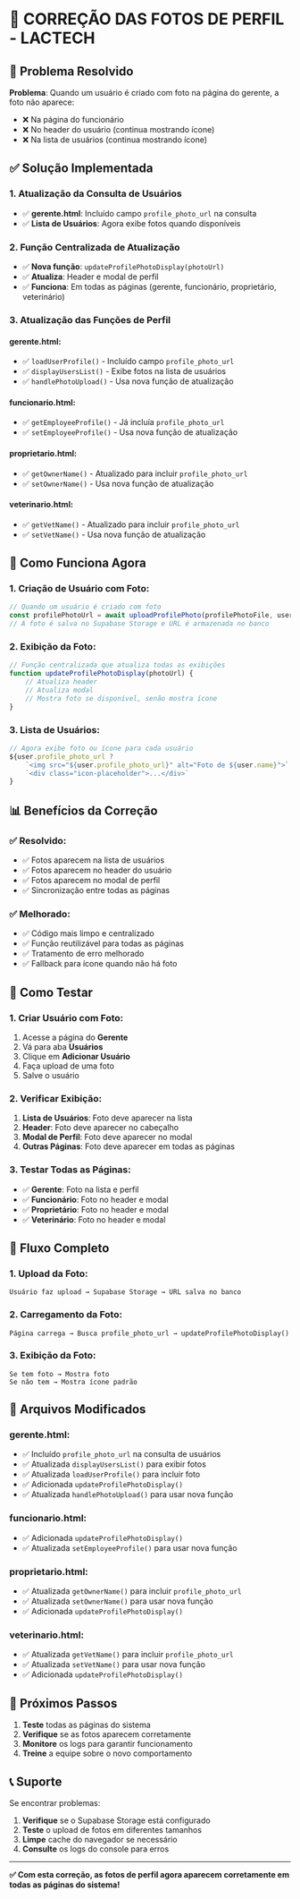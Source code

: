 # 📸 CORREÇÃO DAS FOTOS DE PERFIL - LACTECH

## 🚨 Problema Resolvido

**Problema**: Quando um usuário é criado com foto na página do gerente, a foto não aparece:
- ❌ Na página do funcionário
- ❌ No header do usuário (continua mostrando ícone)
- ❌ Na lista de usuários (continua mostrando ícone)

## ✅ Solução Implementada

### **1. Atualização da Consulta de Usuários**
- ✅ **gerente.html**: Incluído campo `profile_photo_url` na consulta
- ✅ **Lista de Usuários**: Agora exibe fotos quando disponíveis

### **2. Função Centralizada de Atualização**
- ✅ **Nova função**: `updateProfilePhotoDisplay(photoUrl)`
- ✅ **Atualiza**: Header e modal de perfil
- ✅ **Funciona**: Em todas as páginas (gerente, funcionário, proprietário, veterinário)

### **3. Atualização das Funções de Perfil**

#### **gerente.html**:
- ✅ `loadUserProfile()` - Incluído campo `profile_photo_url`
- ✅ `displayUsersList()` - Exibe fotos na lista de usuários
- ✅ `handlePhotoUpload()` - Usa nova função de atualização

#### **funcionario.html**:
- ✅ `getEmployeeProfile()` - Já incluía `profile_photo_url`
- ✅ `setEmployeeProfile()` - Usa nova função de atualização

#### **proprietario.html**:
- ✅ `getOwnerName()` - Atualizado para incluir `profile_photo_url`
- ✅ `setOwnerName()` - Usa nova função de atualização

#### **veterinario.html**:
- ✅ `getVetName()` - Atualizado para incluir `profile_photo_url`
- ✅ `setVetName()` - Usa nova função de atualização

## 🔧 Como Funciona Agora

### **1. Criação de Usuário com Foto**:
```javascript
// Quando um usuário é criado com foto
const profilePhotoUrl = await uploadProfilePhoto(profilePhotoFile, userId);
// A foto é salva no Supabase Storage e URL é armazenada no banco
```

### **2. Exibição da Foto**:
```javascript
// Função centralizada que atualiza todas as exibições
function updateProfilePhotoDisplay(photoUrl) {
    // Atualiza header
    // Atualiza modal
    // Mostra foto se disponível, senão mostra ícone
}
```

### **3. Lista de Usuários**:
```javascript
// Agora exibe foto ou ícone para cada usuário
${user.profile_photo_url ? 
    `<img src="${user.profile_photo_url}" alt="Foto de ${user.name}">` :
    `<div class="icon-placeholder">...</div>`
}
```

## 📊 Benefícios da Correção

### **✅ Resolvido**:
- ✅ Fotos aparecem na lista de usuários
- ✅ Fotos aparecem no header do usuário
- ✅ Fotos aparecem no modal de perfil
- ✅ Sincronização entre todas as páginas

### **✅ Melhorado**:
- ✅ Código mais limpo e centralizado
- ✅ Função reutilizável para todas as páginas
- ✅ Tratamento de erro melhorado
- ✅ Fallback para ícone quando não há foto

## 🧪 Como Testar

### **1. Criar Usuário com Foto**:
1. Acesse a página do **Gerente**
2. Vá para aba **Usuários**
3. Clique em **Adicionar Usuário**
4. Faça upload de uma foto
5. Salve o usuário

### **2. Verificar Exibição**:
1. **Lista de Usuários**: Foto deve aparecer na lista
2. **Header**: Foto deve aparecer no cabeçalho
3. **Modal de Perfil**: Foto deve aparecer no modal
4. **Outras Páginas**: Foto deve aparecer em todas as páginas

### **3. Testar Todas as Páginas**:
- ✅ **Gerente**: Foto na lista e perfil
- ✅ **Funcionário**: Foto no header e modal
- ✅ **Proprietário**: Foto no header e modal
- ✅ **Veterinário**: Foto no header e modal

## 🔄 Fluxo Completo

### **1. Upload da Foto**:
```
Usuário faz upload → Supabase Storage → URL salva no banco
```

### **2. Carregamento da Foto**:
```
Página carrega → Busca profile_photo_url → updateProfilePhotoDisplay()
```

### **3. Exibição da Foto**:
```
Se tem foto → Mostra foto
Se não tem → Mostra ícone padrão
```

## 📝 Arquivos Modificados

### **gerente.html**:
- ✅ Incluído `profile_photo_url` na consulta de usuários
- ✅ Atualizada `displayUsersList()` para exibir fotos
- ✅ Atualizada `loadUserProfile()` para incluir foto
- ✅ Adicionada `updateProfilePhotoDisplay()`
- ✅ Atualizada `handlePhotoUpload()` para usar nova função

### **funcionario.html**:
- ✅ Adicionada `updateProfilePhotoDisplay()`
- ✅ Atualizada `setEmployeeProfile()` para usar nova função

### **proprietario.html**:
- ✅ Atualizada `getOwnerName()` para incluir `profile_photo_url`
- ✅ Atualizada `setOwnerName()` para usar nova função
- ✅ Adicionada `updateProfilePhotoDisplay()`

### **veterinario.html**:
- ✅ Atualizada `getVetName()` para incluir `profile_photo_url`
- ✅ Atualizada `setVetName()` para usar nova função
- ✅ Adicionada `updateProfilePhotoDisplay()`

## 🚀 Próximos Passos

1. **Teste** todas as páginas do sistema
2. **Verifique** se as fotos aparecem corretamente
3. **Monitore** os logs para garantir funcionamento
4. **Treine** a equipe sobre o novo comportamento

## 📞 Suporte

Se encontrar problemas:

1. **Verifique** se o Supabase Storage está configurado
2. **Teste** o upload de fotos em diferentes tamanhos
3. **Limpe** cache do navegador se necessário
4. **Consulte** os logs do console para erros

---

**✅ Com esta correção, as fotos de perfil agora aparecem corretamente em todas as páginas do sistema!** 